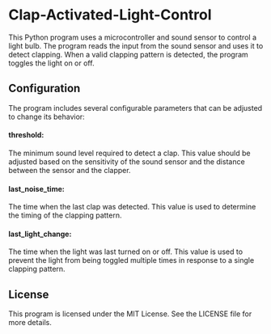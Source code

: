 # Clap-Activated-Light-Control
This Python program uses a microcontroller and sound sensor to control a light bulb. The program reads the input from the sound sensor and uses it to detect clapping. When a valid clapping pattern is detected, the program toggles the light on or off.

## Configuration
The program includes several configurable parameters that can be adjusted to change its behavior:

#### threshold: 
The minimum sound level required to detect a clap. This value should be adjusted based on the sensitivity of the sound sensor and the distance between the sensor and the clapper.
#### last_noise_time: 
The time when the last clap was detected. This value is used to determine the timing of the clapping pattern.
#### last_light_change: 
The time when the light was last turned on or off. This value is used to prevent the light from being toggled multiple times in response to a single clapping pattern.

## License
This program is licensed under the MIT License. See the LICENSE file for more details.

